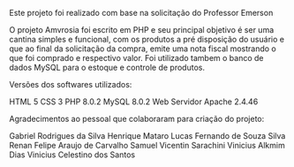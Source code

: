 Este projeto foi realizado com base na solicitação do Professor Emerson

O projeto Amvrosia foi escrito em PHP e seu principal objetivo é ser uma cantina simples e funcional, com os produtos a pré disposição do usuário e que ao final da solicitação da compra, emite uma nota fiscal mostrando o que foi comprado e respectivo valor. Foi utilizado tambem o banco de dados MySQL para o estoque e controle de produtos.

Versões dos softwares utilizados:

HTML 5
CSS 3
PHP 8.0.2
MySQL 8.0.2
Web Servidor Apache 2.4.46

Agradecimentos ao pessoal que colaboraram para criação do projeto:

Gabriel Rodrigues da Silva
Henrique Mataro 
Lucas Fernando de Souza Silva
Renan Felipe Araujo de Carvalho
Samuel Vicentin Sarachini
Vinicius Alkmim Dias
Vinicius Celestino dos Santos
